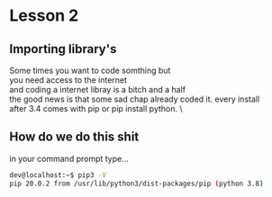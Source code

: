 # Lesson 2

## Importing library's
Some times you want to code somthing but \
you need access to the internet \
and coding a internet libray is a bitch and a half \
the good news is that some sad chap already coded it. every install \
after 3.4 comes with pip or pip install python. \
## How do we do this shit

in your command prompt type...
```bash
dev@localhost:~$ pip3 -V
pip 20.0.2 from /usr/lib/python3/dist-packages/pip (python 3.8)
```
